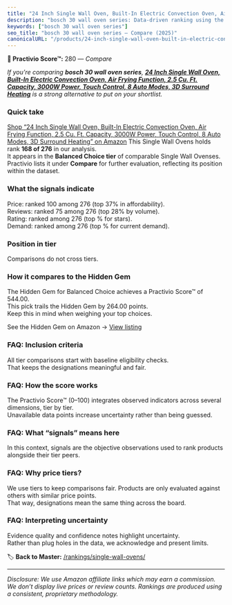 ```yaml
---
title: "24 Inch Single Wall Oven, Built-In Electric Convection Oven, Air Frying Function, 2.5 Cu. Ft. Capacity, 3000W Power, Touch Control, 8 Auto Modes, 3D Surround Heating"
description: "bosch 30 wall oven series: Data-driven ranking using the Practivio Score™. Positioned by quality, value, demand, findability, momentum."
keywords: ["bosch 30 wall oven series"]
seo_title: "bosch 30 wall oven series — Compare (2025)"
canonicalURL: "/products/24-inch-single-wall-oven-built-in-electric-convection-oven-air-frying-function-25-cu-ft-capacity-3000w-power-touch-control-8-auto-modes-3d-surround-heating-B0F43PN5Y3/"
---
```


**🛒 Practivio Score™:** 280 — _Compare_


*If you're comparing **bosch 30 wall oven series**, **[24 Inch Single Wall Oven, Built-In Electric Convection Oven, Air Frying Function, 2.5 Cu. Ft. Capacity, 3000W Power, Touch Control, 8 Auto Modes, 3D Surround Heating](https://www.amazon.com/dp/B0F43PN5Y3?tag=practivio-20)** is a strong alternative to put on your shortlist.*
### Quick take
[Shop “24 Inch Single Wall Oven, Built-In Electric Convection Oven, Air Frying Function, 2.5 Cu. Ft. Capacity, 3000W Power, Touch Control, 8 Auto Modes, 3D Surround Heating” on Amazon](https://www.amazon.com/dp/B0F43PN5Y3?tag=practivio-20)
This Single Wall Ovens holds rank **168 of 276** in our analysis.  
It appears in the **Balanced Choice tier** of comparable Single Wall Ovenses.  
Practivio lists it under **Compare** for further evaluation, reflecting its position within the dataset.

### What the signals indicate
Price: ranked 100 among 276 (top 37% in affordability).  
Reviews: ranked 75 among 276 (top 28% by volume).  
Rating: ranked  among 276 (top % for stars).  
Demand: ranked  among 276 (top % for current demand).

### Position in tier
Comparisons do not cross tiers.

### How it compares to the Hidden Gem
The Hidden Gem for Balanced Choice achieves a Practivio Score™ of 544.00.  
This pick trails the Hidden Gem by 264.00 points.  
Keep this in mind when weighing your top choices.  

See the Hidden Gem on Amazon → [View listing](https://www.amazon.com/dp/B0F7RK331N?tag=practivio-20)

### FAQ: Inclusion criteria
All tier comparisons start with baseline eligibility checks.  
That keeps the designations meaningful and fair.

### FAQ: How the score works
The Practivio Score™ (0–100) integrates observed indicators across several dimensions, tier by tier.  
Unavailable data points increase uncertainty rather than being guessed.

### FAQ: What “signals” means here
In this context, signals are the objective observations used to rank products alongside their tier peers.

### FAQ: Why price tiers?
We use tiers to keep comparisons fair. Products are only evaluated against others with similar price points.  
That way, designations mean the same thing across the board.

### FAQ: Interpreting uncertainty
Evidence quality and confidence notes highlight uncertainty.  
Rather than plug holes in the data, we acknowledge and present limits.

<!-- Missing template for Compare/CompareWithinPriceClass -->


🏷️ **Back to Master:** [/rankings/single-wall-ovens/](/rankings/single-wall-ovens/)

---
_Disclosure: We use Amazon affiliate links which may earn a commission. We don’t display live prices or review counts. Rankings are produced using a consistent, proprietary methodology._
